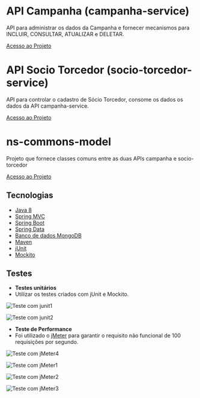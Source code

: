 # API Campanha (campanha-service)

API para administrar os dados da Campanha e fornecer mecanismos para INCLUIR, CONSULTAR, ATUALIZAR e DELETAR.

[Acesso ao Projeto](https://github.com/rraminelli/campanha-socio-torcedor/tree/master/campanha-service)

# API Socio Torcedor (socio-torcedor-service)

API para controlar o cadastro de Sócio Torcedor, consome os dados os dados da API campanha-service.

[Acesso ao Projeto](https://github.com/rraminelli/campanha-socio-torcedor/tree/master/socio-torcedor-service)

# ns-commons-model

Projeto que fornece classes comuns entre as duas APIs campanha e socio-torcedor 

[Acesso ao Projeto](https://github.com/rraminelli/campanha-socio-torcedor/tree/master/ns-commons-model)

## Tecnologias

- [Java 8](http://www.oracle.com/technetwork/pt/java/javase/documentation/index.html)
- [Spring MVC](https://spring.io/guides/gs/serving-web-content)
- [Spring Boot](https://projects.spring.io/spring-boot)
- [Spring Data](http://projects.spring.io/spring-data)
- [Banco de dados MongoDB](https://www.mongodb.com)
- [Maven](https://maven.apache.org)
- [jUnit](http://junit.org/junit4)
- [Mockito](http://site.mockito.org)

## Testes

- **Testes unitários**
 - Utilizar os testes criados com jUnit e Mockito.

 ![Teste com junit1](https://github.com/rraminelli/campanha-socio-torcedor/blob/master/test_jmeter/junit1.png)

 ![Teste com junit2](https://github.com/rraminelli/campanha-socio-torcedor/blob/master/test_jmeter/junit2.png)


- **Teste de Performance**
 - Foi utilizado o [jMeter](http://jmeter.apache.org) para garantir o requisito não funcional de 100 requisições por segundo.

![Teste com jMeter4](https://github.com/rraminelli/campanha-socio-torcedor/blob/master/test_jmeter/jmeter4.png)

![Teste com jMeter1](https://github.com/rraminelli/campanha-socio-torcedor/blob/master/test_jmeter/jmeter1.png)

![Teste com jMeter2](https://github.com/rraminelli/campanha-socio-torcedor/blob/master/test_jmeter/jmeter2.png)

![Teste com jMeter3](https://github.com/rraminelli/campanha-socio-torcedor/blob/master/test_jmeter/jmeter3.png)